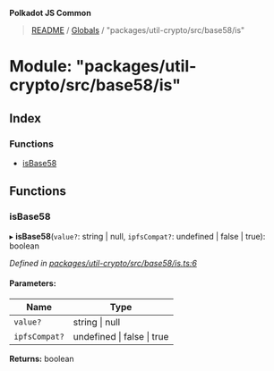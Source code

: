 **Polkadot JS Common**

> [README](../README.md) / [Globals](../globals.md) / "packages/util-crypto/src/base58/is"

# Module: "packages/util-crypto/src/base58/is"

## Index

### Functions

* [isBase58](_packages_util_crypto_src_base58_is_.md#isbase58)

## Functions

### isBase58

▸ **isBase58**(`value?`: string \| null, `ipfsCompat?`: undefined \| false \| true): boolean

*Defined in [packages/util-crypto/src/base58/is.ts:6](https://github.com/polkadot-js/common/blob/30198d1a/packages/util-crypto/src/base58/is.ts#L6)*

#### Parameters:

Name | Type |
------ | ------ |
`value?` | string \| null |
`ipfsCompat?` | undefined \| false \| true |

**Returns:** boolean
